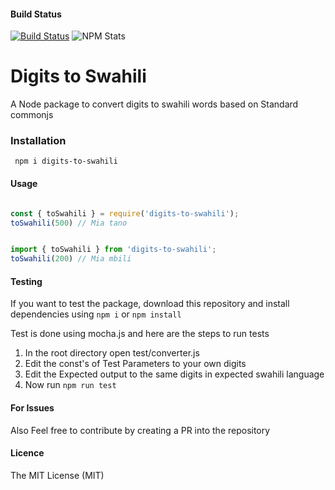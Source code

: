 #### Build Status
[![Build Status](https://travis-ci.com/shemmjunior/digits-to-swahili.svg?branch=main)](https://travis-ci.com/shemmjunior/digits-to-swahili)   ![NPM Stats](https://img.shields.io/npm/dt/digits-to-swahili)

# Digits to Swahili

A Node package to convert digits to swahili words based on Standard commonjs

### Installation

` npm i digits-to-swahili`

#### Usage

```js

const { toSwahili } = require('digits-to-swahili');
toSwahili(500) // Mia tano

```

```ts

import { toSwahili } from 'digits-to-swahili';
toSwahili(200) // Mia mbili
```

#### Testing

If you want to test the package, download this repository and install dependencies using `npm i` or `npm install` 

Test is done using mocha.js and here are the steps to run tests

1. In the root directory open test/converter.js
2. Edit the const's of Test Parameters to your own digits
3. Edit the Expected output to the same digits in expected swahili language
4. Now run `npm run test`


#### For Issues
Also Feel free to contribute by creating a PR into the repository


#### Licence
The MIT License (MIT)








